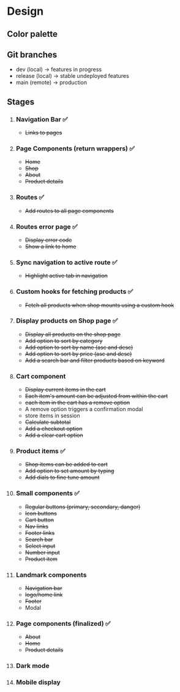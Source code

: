# Design

## Color palette

## Git branches

- dev (local) -> features in progress
- release (local) -> stable undeployed features
- main (remote) -> production

## Stages

1. ### Navigation Bar ✅
    - ~~Links to pages~~

1. ### Page Components (return wrappers) ✅
    - ~~Home~~
    - ~~Shop~~
    - ~~About~~
    - ~~Product details~~

1. ### Routes ✅
    - ~~Add routes to all page components~~

1. ### Routes error page ✅
    - ~~Display error code~~
    - ~~Show a link to home~~

1. ### Sync navigation to active route ✅
    - ~~Highlight active tab in navigation~~

1. ### Custom hooks for fetching products ✅
    - ~~Fetch all products when shop mounts using a custom hook~~

1. ### Display products on Shop page ✅
    - ~~Display all products on the shop page~~
    - ~~Add option to sort by category~~
    - ~~Add option to sort by name (asc and desc)~~
    - ~~Add option to sort by price (asc and desc)~~
    - ~~Add a search bar and filter products based on keyword~~

1. ### Cart component
    - ~~Display current items in the cart~~
    - ~~Each item's amount can be adjusted from within the cart~~
    - ~~each item in the cart has a remove option~~
    - A remove option triggers a confirmation modal
    - store items in session
    - ~~Calculate subtotal~~
    - ~~Add a checkout option~~
    - ~~Add a clear cart option~~

1. ### Product items ✅
    - ~~Shop items can be added to cart~~
    - ~~Add option to set amount by typing~~
    - ~~Add dials to fine tune amount~~

1. ### Small components ✅
    - ~~Regular buttons (primary, secondary, danger)~~
    - ~~Icon buttons~~
    - ~~Cart button~~
    - ~~Nav links~~
    - ~~Footer links~~
    - ~~Search bar~~
    - ~~Select input~~
    - ~~Number input~~
    - ~~Product item~~

1. ### Landmark components
    - ~~Navigation bar~~
    - ~~logo/home link~~
    - ~~Footer~~
    - Modal

1. ### Page components (finalized) ✅
    - ~~About~~
    - ~~Home~~
    - ~~Product details~~

1. ### Dark mode

1. ### Mobile display
